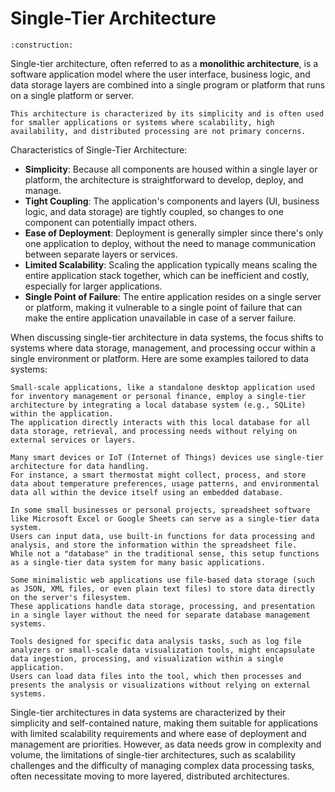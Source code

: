 # Single-Tier Architecture

```admonish warning title="Page under construction"
:construction:
```

Single-tier architecture, often referred to as a **monolithic architecture**, is a software application model where the user interface, business logic, and data storage layers are combined into a single program or platform that runs on a single platform or server.

```admonish tip title="Single-Tier Architecture"
This architecture is characterized by its simplicity and is often used for smaller applications or systems where scalability, high availability, and distributed processing are not primary concerns.
```
Characteristics of Single-Tier Architecture:

* **Simplicity**: Because all components are housed within a single layer or platform, the architecture is straightforward to develop, deploy, and manage.
* **Tight Coupling**: The application's components and layers (UI, business logic, and data storage) are tightly coupled, so changes to one component can potentially impact others.
* **Ease of Deployment**: Deployment is generally simpler since there's only one application to deploy, without the need to manage communication between separate layers or services.
* **Limited Scalability**: Scaling the application typically means scaling the entire application stack together, which can be inefficient and costly, especially for larger applications.
* **Single Point of Failure**: The entire application resides on a single server or platform, making it vulnerable to a single point of failure that can make the entire application unavailable in case of a server failure.

When discussing single-tier architecture in data systems, the focus shifts to systems where data storage, management, and processing occur within a single environment or platform.
Here are some examples tailored to data systems:

```admonish example title="Local Database Systems"
Small-scale applications, like a standalone desktop application used for inventory management or personal finance, employ a single-tier architecture by integrating a local database system (e.g., SQLite) within the application.
The application directly interacts with this local database for all data storage, retrieval, and processing needs without relying on external services or layers.
```

```admonish example title="Local Database Systems"
Many smart devices or IoT (Internet of Things) devices use single-tier architecture for data handling.
For instance, a smart thermostat might collect, process, and store data about temperature preferences, usage patterns, and environmental data all within the device itself using an embedded database.
```

```admonish example title="Local Database Systems"
In some small businesses or personal projects, spreadsheet software like Microsoft Excel or Google Sheets can serve as a single-tier data system.
Users can input data, use built-in functions for data processing and analysis, and store the information within the spreadsheet file.
While not a "database" in the traditional sense, this setup functions as a single-tier data system for many basic applications.
```

```admonish example title="Local Database Systems"
Some minimalistic web applications use file-based data storage (such as JSON, XML files, or even plain text files) to store data directly on the server's filesystem.
These applications handle data storage, processing, and presentation in a single layer without the need for separate database management systems.
```

```admonish example title="Local Database Systems"
Tools designed for specific data analysis tasks, such as log file analyzers or small-scale data visualization tools, might encapsulate data ingestion, processing, and visualization within a single application.
Users can load data files into the tool, which then processes and presents the analysis or visualizations without relying on external systems.
```

Single-tier architectures in data systems are characterized by their simplicity and self-contained nature, making them suitable for applications with limited scalability requirements and where ease of deployment and management are priorities.
However, as data needs grow in complexity and volume, the limitations of single-tier architectures, such as scalability challenges and the difficulty of managing complex data processing tasks, often necessitate moving to more layered, distributed architectures.

